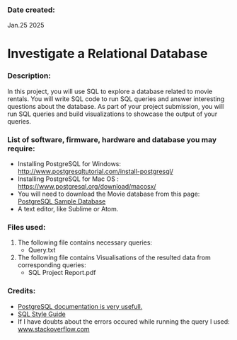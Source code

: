 ### Date created:
Jan.25 2025

# Investigate a Relational Database

### Description:
In this project, you will use SQL to explore a database related to movie rentals. You will write SQL code to run SQL queries and answer interesting questions about the database. As part of your project submission, you will run SQL queries and build visualizations to showcase the output of your queries.

### List of software, firmware, hardware and database you may require:
* Installing PostgreSQL for Windows: http://www.postgresqltutorial.com/install-postgresql/
* Installing PostgreSQL for Mac OS : https://www.postgresql.org/download/macosx/
* You will need to download the Movie database from this page: [PostgreSQL Sample Database](https://www.postgresqltutorial.com/postgresql-sample-database/)
* A text editor, like Sublime or Atom.



### Files used:
1. The following file contains necessary queries:
   * Query.txt	
2. The following file contains Visualisations of the resulted data from corresponding queries:
   * SQL Project Report.pdf

### Credits:
* [PostgreSQL documentation is very usefull.](https://www.postgresql.org/docs/12/index.html)
* [SQL Style Guide](https://www.sqlstyle.guide/)
* If I have doubts about the errors occured while running the query I used: www.stackoverflow.com
